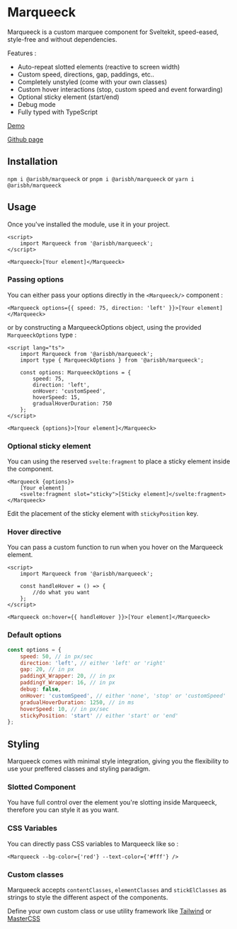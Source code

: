 # Marqueeck

Marqueeck is a custom marquee component for Sveltekit, speed-eased, style-free and without dependencies.

Features :

- Auto-repeat slotted elements (reactive to screen width)
- Custom speed, directions, gap, paddings, etc..
- Completely unstyled (come with your own classes)
- Custom hover interactions (stop, custom speed and event forwarding)
- Optional sticky element (start/end)
- Debug mode
- Fully typed with TypeScript

[Demo](marqueeck.vercel.app)

[Github page](https://github.com/AristideBH/Sveltekit-Marquee-Component/tree/master)

## Installation

`npm i @arisbh/marqueeck`
or
`pnpm i @arisbh/marqueeck`
or
`yarn i @arisbh/marqueeck`

## Usage

Once you've installed the module, use it in your project.

```svelte
<script>
	import Marqueeck from '@arisbh/marqueeck';
</script>

<Marqueeck>[Your element]</Marqueeck>
```

### Passing options

You can either pass your options directly in the `<Marqueeck/>` component :

```svelte
<Marqueeck options={{ speed: 75, direction: 'left' }}>[Your element]</Marqueeck>
```

or by constructing a MarqueeckOptions object, using the provided `MarqueeckOptions` type :

```svelte
<script lang="ts">
	import Marqueeck from '@arisbh/marqueeck';
	import type { MarqueeckOptions } from '@arisbh/marqueeck';

	const options: MarqueeckOptions = {
		speed: 75,
		direction: 'left',
		onHover: 'customSpeed',
		hoverSpeed: 15,
		gradualHoverDuration: 750
	};
</script>

<Marqueeck {options}>[Your element]</Marqueeck>
```

### Optional sticky element

You can using the reserved `svelte:fragment` to place a sticky element inside the component.

```svelte
<Marqueeck {options}>
	[Your element]
	<svelte:fragment slot="sticky">[Sticky element]</svelte:fragment>
</Marqueeck>
```

Edit the placement of the sticky element with `stickyPosition` key.

### Hover directive

You can pass a custom function to run when you hover on the Marqueeck element.

```svelte
<script>
	import Marqueeck from '@arisbh/marqueeck';

	const handleHover = () => {
		//do what you want
	};
</script>

<Marqueeck on:hover={{ handleHover }}>[Your element]</Marqueeck>
```

### Default options

```js
const options = {
	speed: 50, // in px/sec
	direction: 'left', // either 'left' or 'right'
	gap: 20, // in px
	paddingX_Wrapper: 20, // in px
	paddingY_Wrapper: 16, // in px
	debug: false,
	onHover: 'customSpeed', // either 'none', 'stop' or 'customSpeed'
	gradualHoverDuration: 1250, // in ms
	hoverSpeed: 10, // in px/sec
	stickyPosition: 'start' // either 'start' or 'end'
};
```

## Styling

Marqueeck comes with minimal style integration, giving you the flexibility to use your preffered classes and styling paradigm.

### Slotted Component

You have full control over the element you're slotting inside Marqueeck, therefore you can style it as you want.

### CSS Variables

You can directly pass CSS variables to Marqueeck like so :

```svelte
<Marqueeck --bg-color={'red'} --text-color={'#fff'} />
```

### Custom classes

Marqueeck accepts `contentClasses`, `elementClasses` and `stickElClasses` as strings to style the different aspect of the components.

Define your own custom class or use utility framework like [Tailwind](https://tailwindcss.com/) or [MasterCSS](https://css.master.co)
